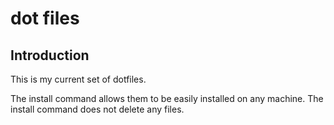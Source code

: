 dot files
=========

Introduction
------------

This is my current set of dotfiles.

The install command allows them to be easily installed on any machine.
The install command does not delete any files.
